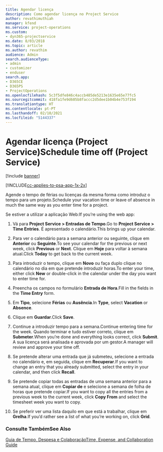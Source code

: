 ```yaml
---
title: Agendar licença
description: Como agendar licença no Project Service
author: revathimuthiah
manager: kfend
ms.service: project-operations
ms.custom:
- dyn365-projectservice
ms.date: 8/03/2018
ms.topic: article
ms.author: revathim
audience: Admin
search.audienceType:
- admin
- customizer
- enduser
search.app:
- D365CE
- D365PS
- ProjectOperations
ms.openlocfilehash: 5c3f5dfe846c4accb485de5213e1635e65e77fc5
ms.sourcegitcommit: 418fa1fe9d605b8faccc2d5dee1b04b4e753f194
ms.translationtype: HT
ms.contentlocale: pt-PT
ms.lasthandoff: 02/10/2021
ms.locfileid: "5144337"
---
```

# <a name="schedule-time-off-project-service"></a><span data-ttu-id="51063-103">Agendar licença (Project Service)</span><span class="sxs-lookup"><span data-stu-id="51063-103">Schedule time off (Project Service)</span></span>

[!include [banner](../includes/psa-now-project-operations.md)]

[!INCLUDE[cc-applies-to-psa-app-1x-2x](../includes/cc-applies-to-psa-app-1x-2x.md)]

<span data-ttu-id="51063-104">Agende o tempo de férias ou licenças da mesma forma como introduz o tempo para um projeto.</span><span class="sxs-lookup"><span data-stu-id="51063-104">Schedule your vacation time or leave of absence in much the same way as you enter time for a project.</span></span>  
  
 <span data-ttu-id="51063-105">Se estiver a utilizar a aplicação Web:</span><span class="sxs-lookup"><span data-stu-id="51063-105">If you’re using the web app:</span></span>  
  
1.  <span data-ttu-id="51063-106">Vá para **Project Service > Entradas de Tempo**.</span><span class="sxs-lookup"><span data-stu-id="51063-106">Go to **Project Service > Time Entries**.</span></span> <span data-ttu-id="51063-107">É apresentado o calendário.</span><span class="sxs-lookup"><span data-stu-id="51063-107">This brings up your calendar.</span></span>  
  
2.  <span data-ttu-id="51063-108">Para ver o calendário para a semana anterior ou seguinte, clique em **Anterior** ou **Seguinte**.</span><span class="sxs-lookup"><span data-stu-id="51063-108">To see your calendar for the previous or next week, click **Previous** or **Next**.</span></span> <span data-ttu-id="51063-109">Clique em **Hoje** para voltar à semana atual.</span><span class="sxs-lookup"><span data-stu-id="51063-109">Click **Today** to get back to the current week.</span></span>  
  
3.  <span data-ttu-id="51063-110">Para introduzir o tempo, clique em **Novo** ou faça duplo clique no calendário no dia em que pretende introduzir horas.</span><span class="sxs-lookup"><span data-stu-id="51063-110">To enter your time, either click **New** or double-click in the calendar under the day you want to enter time for.</span></span>  
  
4.  <span data-ttu-id="51063-111">Preencha os campos no formulário **Entrada de Hora**.</span><span class="sxs-lookup"><span data-stu-id="51063-111">Fill in the fields in the **Time Entry** form.</span></span>  
  
5.  <span data-ttu-id="51063-112">Em **Tipo**, selecione **Férias** ou **Ausência**.</span><span class="sxs-lookup"><span data-stu-id="51063-112">In **Type**, select **Vacation** or **Absence**.</span></span>  
  
6.  <span data-ttu-id="51063-113">Clique em **Guardar**.</span><span class="sxs-lookup"><span data-stu-id="51063-113">Click **Save**.</span></span>  
  
7.  <span data-ttu-id="51063-114">Continue a introduzir tempo para a semana.</span><span class="sxs-lookup"><span data-stu-id="51063-114">Continue entering time for the week.</span></span> <span data-ttu-id="51063-115">Quando terminar e tudo estiver correto, clique em **Submeter**.</span><span class="sxs-lookup"><span data-stu-id="51063-115">When you’re done and everything looks correct, click **Submit**.</span></span> <span data-ttu-id="51063-116">A sua licença será analisada e aprovada por um gestor.</span><span class="sxs-lookup"><span data-stu-id="51063-116">A manager will review and approve your time off.</span></span>  
  
8.  <span data-ttu-id="51063-117">Se pretende alterar uma entrada que já submeteu, selecione a entrada no calendário e, em seguida, clique em **Recuperar**.</span><span class="sxs-lookup"><span data-stu-id="51063-117">If you want to change an entry that you already submitted, select the entry in your calendar, and then click **Recall**.</span></span>  
  
9. <span data-ttu-id="51063-118">Se pretende copiar todas as entradas de uma semana anterior para a semana atual, clique em **Copiar de** e selecione a semana de folha de horas que pretende copiar.</span><span class="sxs-lookup"><span data-stu-id="51063-118">If you want to copy all the entries from a previous week to the current week, click **Copy From** and select the timesheet week you want to copy.</span></span>  
  
10. <span data-ttu-id="51063-119">Se preferir ver uma lista daquilo em que está a trabalhar, clique em **Grelha**.</span><span class="sxs-lookup"><span data-stu-id="51063-119">If you’d rather see a list of what you’re working on, click **Grid**.</span></span>  
  
### <a name="see-also"></a><span data-ttu-id="51063-120">Consulte Também</span><span class="sxs-lookup"><span data-stu-id="51063-120">See Also</span></span>  
 [<span data-ttu-id="51063-121">Guia de Tempo, Despesa e Colaboração</span><span class="sxs-lookup"><span data-stu-id="51063-121">Time, Expense, and Collaboration Guide</span></span>](../psa/time-expense-collaboration-guide.md)
